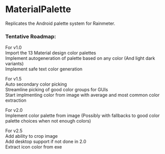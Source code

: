 # MaterialPalette
Replicates the Android palette system for Rainmeter.


### Tentative Roadmap:
For v1.0  
Import the 13 Material design color palettes  
Implement autogeneration of palette based on any color (And light dark variants)  
Implement safe text color generation  

For v1.5  
Auto secondary color picking  
Streamline picking of good color groups for GUIs  
Start implmenting color from image with average and most common color extraction  

For v2.0  
Implement color palette from image (Possibly with fallbacks to good color palette choices when not enough colors)  

For v2.5  
Add ability to crop image  
Add desktop support if not done in 2.0  
Extract icon color from exe  
